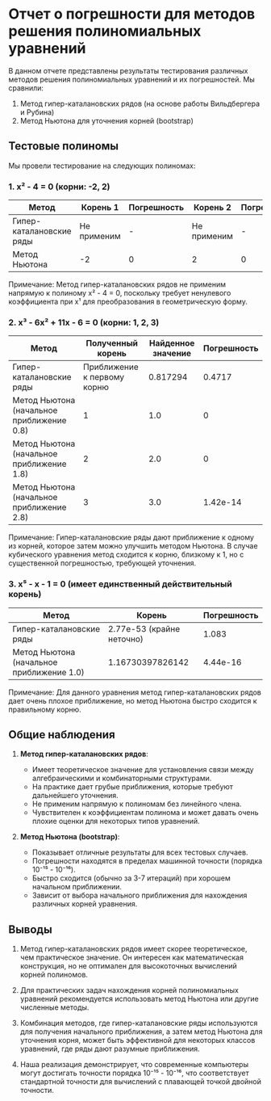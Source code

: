 # Отчет о погрешности для методов решения полиномиальных уравнений

В данном отчете представлены результаты тестирования различных методов решения полиномиальных уравнений и их погрешностей. Мы сравнили:
1. Метод гипер-каталановских рядов (на основе работы Вильдбергера и Рубина)
2. Метод Ньютона для уточнения корней (bootstrap)

## Тестовые полиномы

Мы провели тестирование на следующих полиномах:

### 1. x² - 4 = 0 (корни: -2, 2)

| Метод | Корень 1 | Погрешность | Корень 2 | Погрешность |
|-------|----------|-------------|----------|-------------|
| Гипер-каталановские ряды | Не применим | - | Не применим | - |
| Метод Ньютона | -2 | 0 | 2 | 0 |

Примечание: Метод гипер-каталановских рядов не применим напрямую к полиному x² - 4 = 0, поскольку требует ненулевого коэффициента при x¹ для преобразования в геометрическую форму.

### 2. x³ - 6x² + 11x - 6 = 0 (корни: 1, 2, 3)

| Метод | Полученный корень | Найденное значение | Погрешность |
|-------|-------------------|-------------------|-------------|
| Гипер-каталановские ряды | Приближение к первому корню | 0.817294 | 0.4717 |
| Метод Ньютона (начальное приближение 0.8) | 1 | 1.0 | 0 |
| Метод Ньютона (начальное приближение 1.8) | 2 | 2.0 | 0 |
| Метод Ньютона (начальное приближение 2.8) | 3 | 3.0 | 1.42e-14 |

Примечание: Гипер-каталановские ряды дают приближение к одному из корней, которое затем можно улучшить методом Ньютона. В случае кубического уравнения метод сходится к корню, близкому к 1, но с существенной погрешностью, требующей уточнения.

### 3. x⁵ - x - 1 = 0 (имеет единственный действительный корень)

| Метод | Корень | Погрешность |
|-------|--------|-------------|
| Гипер-каталановские ряды | 2.77e-53 (крайне неточно) | 1.083 |
| Метод Ньютона (начальное приближение 1.0) | 1.16730397826142 | 4.44e-16 |

Примечание: Для данного уравнения метод гипер-каталановских рядов дает очень плохое приближение, но метод Ньютона быстро сходится к правильному корню.

## Общие наблюдения

1. **Метод гипер-каталановских рядов**:
   - Имеет теоретическое значение для установления связи между алгебраическими и комбинаторными структурами.
   - На практике дает грубые приближения, которые требуют дальнейшего уточнения.
   - Не применим напрямую к полиномам без линейного члена.
   - Чувствителен к коэффициентам полинома и может давать очень плохие оценки для некоторых типов уравнений.

2. **Метод Ньютона (bootstrap)**:
   - Показывает отличные результаты для всех тестовых случаев.
   - Погрешности находятся в пределах машинной точности (порядка 10⁻¹⁵ - 10⁻¹⁶).
   - Быстро сходится (обычно за 3-7 итераций) при хорошем начальном приближении.
   - Зависит от выбора начального приближения для нахождения различных корней уравнения.

## Выводы

1. Метод гипер-каталановских рядов имеет скорее теоретическое, чем практическое значение. Он интересен как математическая конструкция, но не оптимален для высокоточных вычислений корней полиномов.

2. Для практических задач нахождения корней полиномиальных уравнений рекомендуется использовать метод Ньютона или другие численные методы.

3. Комбинация методов, где гипер-каталановские ряды используются для получения начального приближения, а затем метод Ньютона для уточнения корня, может быть эффективной для некоторых классов уравнений, где ряды дают разумные приближения.

4. Наша реализация демонстрирует, что современные компьютеры могут достигать точности порядка 10⁻¹⁵ - 10⁻¹⁶, что соответствует стандартной точности для вычислений с плавающей точкой двойной точности. 